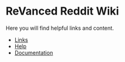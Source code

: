 # **ReVanced Reddit Wiki**

Here you will find helpful links and content.

- [Links](https://www.reddit.com/r/revancedapp/wiki/links/)
- [Help](https://www.reddit.com/r/revancedapp/wiki/help/)
- [Documentation](https://www.reddit.com/r/revancedapp/wiki/documentation/)